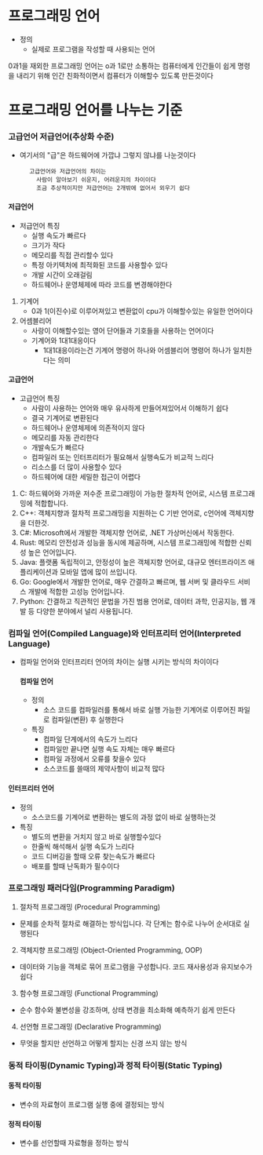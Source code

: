   # 프로그래밍 언어
  - 정의 
    - 실제로 프로그램을 작성할 때 사용되는 언어
  
  0과1을 재외한 프로그래밍 언어는 o과 1로만 소통하는 컴퓨터에게 인간들이 쉽게 명령을 내리기 위해 인간 친화적이면서 컴퓨터가 이해할수 있도록 만든것이다

# 프로그래밍 언어를 나누는 기준 

  ### 고급언어 저급언어(추상화 수준)  
  
  - 여기서의 "급"은 하드웨어에 가깝냐 그렇지 않냐를 나눈것이다
```
      고급언어와 저급언어의 차이는 
        사람이 알아보기 쉬운지, 어려운지의 차이이다 
        조금 추상적이지만 저급언어는 2개밖에 없어서 외우기 쉽다
```

  #### 저급언어

  - 저급언어 특징
    - 실행 속도가 빠르다
    - 크기가 작다
    - 메모리를 직접 관리할수 있다
    - 특정 아키텍처에 최적화된 코드를 사용할수 있다
    - 개발 시간이 오래걸림
    - 하드웨어나 운영체제에 따라 코드를 변경해야한다

  1. 기계어 
     - 0과 1(이진수)로 이루어져있고 변환없이 cpu가 이해할수있는 유일한 언어이다 
  2. 어셈블리어 
      - 사랑이 이해할수있는 영어 단어들과 기호들을 사용하는 언어이다
      - 기계어와 1대1대응이다
        - 1대1대응이라는건 기계어 명령어 하나와 어셈블리어 명령어 하나가 일치한다는 의미  

  #### 고급언어

  - 고급언어 특징
    -  사람이 사용하는 언어와 매우 유사하게 만들어져있어서 이해하기 쉽다
    -  결국 기계어로 변환된다
    -  하드웨어나 운영체제에 의존적이지 않다
    -  메모리를 자동 관리한다
    -  개발속도가 빠르다
    -  컴파일러 또는 인터프리터가 필요해서 실행속도가 비교적 느리다
    -  리소스를 더 많이 사용할수 있다
    -  하드웨어에 대한 세밀한 접근이 어렵다
   
  1. C: 하드웨어와 가까운 저수준 프로그래밍이 가능한 절차적 언어로, 시스템 프로그래밍에 적합합니다.
  2. C++: 객체지향과 절차적 프로그래밍을 지원하는 C 기반 언어로, c언어에 객체지향을 더한것.
  3. C#: Microsoft에서 개발한 객체지향 언어로, .NET 가상머신에서 작동한다.
  4. Rust: 메모리 안전성과 성능을 동시에 제공하며, 시스템 프로그래밍에 적합한 신뢰성 높은 언어입니다.
  5. Java: 플랫폼 독립적이고, 안정성이 높은 객체지향 언어로, 대규모 엔터프라이즈 애플리케이션과 모바일 앱에 많이 쓰입니다.
  6. Go: Google에서 개발한 언어로, 매우 간결하고 빠르며, 웹 서버 및 클라우드 서비스 개발에 적합한 고성능 언어입니다.
  7. Python: 간결하고 직관적인 문법을 가진 범용 언어로, 데이터 과학, 인공지능, 웹 개발 등 다양한 분야에서 널리 사용됩니다.

### 컴파일 언어(Compiled Language)와 인터프리터 언어(Interpreted Language)

 - 컴파일 언어와 인터프리터 언어의 차이는 실행 시키는 방식의 차이이다

   #### 컴파일 언어
   - 정의
     - 소스 코드를 컴파일러를 통해서 바로 실행 가능한 기계어로 이루어진 파일로 컴파일(변환) 후 실행한다
   - 특징
     - 컴파일 단계에서의 속도가 느리다
     - 컴파일만 끝나면 실행 속도 자체는 매우 빠르다
     - 컴파일 과정에서 오류를 찾을수 있다
     - 소스코드를 쓸때의 제약사항이 비교적 많다
  #### 인터프리터 언어
  - 정의
    - 소스코드를 기계어로 변환하는 별도의 과정 없이 바로 실행하는것
  - 특징
    - 별도의 변환을 거치지 않고 바로 실행할수있다
    - 한줄씩 해석해서 실행 속도가 느리다
    - 코드 디버깅을 할때 오류 찾는속도가 빠르다
    - 배포를 할때 난독화가 필수이다
   

### 프로그래밍 패러다임(Programming Paradigm)

1. 절차적 프로그래밍 (Procedural Programming)
- 문제를 순차적 절차로 해결하는 방식입니다. 각 단계는 함수로 나누어 순서대로 실행된다
2. 객체지향 프로그래밍 (Object-Oriented Programming, OOP)
- 데이터와 기능을 객체로 묶어 프로그램을 구성합니다. 코드 재사용성과 유지보수가 쉽다
3. 함수형 프로그래밍 (Functional Programming)
- 순수 함수와 불변성을 강조하며, 상태 변경을 최소화해 예측하기 쉽게 만든다
4. 선언형 프로그래밍 (Declarative Programming)
- 무엇을 할지만 선언하고 어떻게 할지는 신경 쓰지 않는 방식


### 동적 타이핑(Dynamic Typing)과 정적 타이핑(Static Typing)

#### 동적 타이핑
- 변수의 자료형이 프로그램 실행 중에 결정되는 방식
#### 정적 타이핑
- 변수를 선언할때 자료형을 정하는 방식
